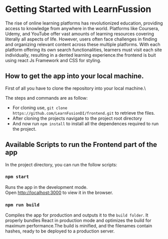 # Getting Started with LearnFussion

The rise of online learning platforms has revolutionized education, providing access to knowledge
from anywhere in the world. Platforms like Coursera, Udemy, and YouTube offer vast amounts of
learning resources covering literally all aspects of life. However, users often face challenges in
finding and organizing relevant content across these multiple platforms. With each platform
offering its own search functionalities, learners must visit each site individually, resulting in a
dented learning experience.the frontend is buit using react Js Framework and CSS for styling.

## How to get the app into your local machine.

First of all you have to clone the repository into your local machine.\

The steps and commands are as follow:
* For cloning use, `git clone https://github.com/LearnFusionDI/frontend.git` to retrieve the files.
* After cloning the projects navigate to the project root directory 
* And now run `npm install` to install all the dependences required to run the project.

## Available Scripts to run the Frontend part of the app

In the project directory, you can run the follow scripts:

### `npm start`

Runs the app in the development mode.\
Open [http://localhost:3000](http://localhost:3000) to view it in the browser.

### `npm run build`

Compiles the app for production and outputs it to the `build folder`. It properly bundles React in production mode and optimizes the build for maximum performance.The build is minified, and the filenames contain hashes, ready to be deployed to a production server.


